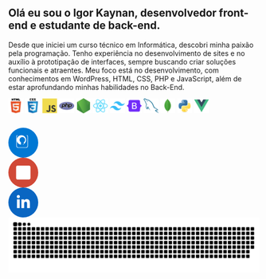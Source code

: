 ## Olá eu sou o Igor Kaynan, desenvolvedor front-end e estudante de back-end.

Desde que iniciei um curso técnico em Informática, descobri minha paixão pela programação. Tenho experiência no desenvolvimento de sites e no auxílio à prototipação de interfaces, sempre buscando criar soluções funcionais e atraentes. Meu foco está no desenvolvimento, com conhecimentos em WordPress, HTML, CSS, PHP e JavaScript, além de estar aprofundando minhas habilidades no Back-End.

<div style="display: inline_block">
  <img align="center" alt="Igor-HTML" height="30" width="30" src="https://raw.githubusercontent.com/devicons/devicon/master/icons/html5/html5-original-wordmark.svg">
  <img align="center" alt="Igor-CSS" height="30" width="30" src="https://raw.githubusercontent.com/devicons/devicon/master/icons/css3/css3-original-wordmark.svg">
  <img align="center" alt="Igor-JS" height="30" width="30" src="https://raw.githubusercontent.com/devicons/devicon/master/icons/javascript/javascript-original.svg">
  <img align="center" alt="Igor-PHP" height="30" width="30" src="https://raw.githubusercontent.com/devicons/devicon/master/icons/php/php-original.svg">
  <img align="center" alt="Igor-NodeJS" height="30" width="30" src="https://raw.githubusercontent.com/devicons/devicon/master/icons/nodejs/nodejs-original.svg">
  <img align="center" alt="Igor-React" height="30" width="30" src="https://raw.githubusercontent.com/devicons/devicon/master/icons/react/react-original.svg">
  <img align="center" alt="Igor-Tailwind" height="30" width="30" src="https://raw.githubusercontent.com/devicons/devicon/master/icons/tailwindcss/tailwindcss-original.svg">
  <img align="center" alt="Igor-Bootstrap" height="30" width="30" src="https://raw.githubusercontent.com/devicons/devicon/master/icons/bootstrap/bootstrap-plain.svg">
  <img align="center" alt="Igor-MySQL" height="30" width="30" src="https://raw.githubusercontent.com/devicons/devicon/master/icons/mysql/mysql-original.svg">
  <img align="center" alt="Igor-MongoDB" height="30" width="30" src="https://raw.githubusercontent.com/devicons/devicon/master/icons/mongodb/mongodb-original.svg">
  <img align="center" alt="Igor-Python" height="30" width="30" src="https://raw.githubusercontent.com/devicons/devicon/master/icons/python/python-original.svg">
  <img align="center" alt="Igor-Vue" height="30" width="30" src="https://raw.githubusercontent.com/devicons/devicon/master/icons/vuejs/vuejs-original.svg">
</div>

 
  ##
<!-- Outlook -->
<a href="mailto:igor_kaynan@hotmail.com" target="_blank" style="text-decoration: none;">
  <div style="display: inline-block; width: 60px; height: 60px; border-radius: 50%; background-color: #0078D4; display: flex; align-items: center; justify-content: center;">
    <svg xmlns="http://www.w3.org/2000/svg" viewBox="0 0 448 512" style="width: 30px; height: 30px; fill: white;">
      <path d="M320 0H48C21.49 0 0 21.49 0 48v320c0 26.51 21.49 48 48 48h272c26.51 0 48-21.49 48-48V48c0-26.51-21.49-48-48-48zm64 368c0 35.29-28.71 64-64 64H48c-35.29 0-64-28.71-64-64V48C-16 12.71 12.71-16 48-16h272c35.29 0 64 28.71 64 64v320zM96 160c0-53.02 42.98-96 96-96s96 42.98 96 96c0 35.88-19.27 67.08-48 83.66V320h-96v-76.34c-28.73-16.58-48-47.78-48-83.66zm224 0c0-88.22-71.78-160-160-160S0 71.78 0 160s71.78 160 160 160 160-71.78 160-160z" />
    </svg>
  </div>
</a>

<!-- Gmail -->
<a href="mailto:kaynannerd@gmail.com" style="text-decoration: none;">
  <div style="display: inline-block; width: 60px; height: 60px; border-radius: 50%; background-color: #D14836; display: flex; align-items: center; justify-content: center;">
    <svg xmlns="http://www.w3.org/2000/svg" viewBox="0 0 512 512" style="width: 30px; height: 30px; fill: white;">
      <path d="M502.3 190.8L502.3 444c0 27.9-22.6 50.5-50.5 50.5L60.1 494.5C32.2 494.5 9.6 472 9.6 444L9.6 68c0-27.9 22.6-50.5 50.5-50.5l391.7 0c27.9 0 50.5 22.6 50.5 50.5L502.3 190.8zM466.8 140.4L255.8 310.2 44.9 140.4 44.9 68c0-8.6 7-15.5 15.5-15.5h391.7c8.6 0 15.5 7 15.5 15.5L466.8 140.4z" />
    </svg>
  </div>
</a>

<!-- LinkedIn -->
<a href="https://www.linkedin.com/in/igor-kaynan-983155320/" target="_blank" style="text-decoration: none;">
  <div style="display: inline-block; width: 60px; height: 60px; border-radius: 50%; background-color: #0A66C2; display: flex; align-items: center; justify-content: center;">
    <svg xmlns="http://www.w3.org/2000/svg" viewBox="0 0 448 512" style="width: 30px; height: 30px; fill: white;">
      <path d="M100.3 448H7V148h93.3v300zM53.9 108.1C24.1 108.1 0 83.9 0 53.9 0 24.1 24.1 0 53.9 0c30.1 0 53.9 24.1 53.9 53.9 0 29.9-23.8 54.2-53.9 54.2zM447.9 448H354.3V306.5c0-33.8-.7-77.2-47-77.2-47.1 0-54.2 36.8-54.2 74.8V448h-93.3V148h89.6v40.9h1.3c12.5-23.6 43-48.4 88.4-48.4 94.4 0 111.8 62.1 111.8 143v164.5z" />
    </svg>
  </div>
</a>



<picture align="center">
  <source media="(prefers-color-scheme: light)" srcset="https://raw.githubusercontent.com/mari4souza/mari4souza/output/github-contribution-grid-snake-dark.svg">
  <source media="(prefers-color-scheme: blue)" srcset="https://raw.githubusercontent.com/mari4souza/mari4souza/output/github-contribution-grid-snake-dark.svg">
  <img align="center" alt="github contribution grid snake animation" src="https://raw.githubusercontent.com/mari4souza/mari4souza/output/github-contribution-grid-snake.svg">
</picture>
